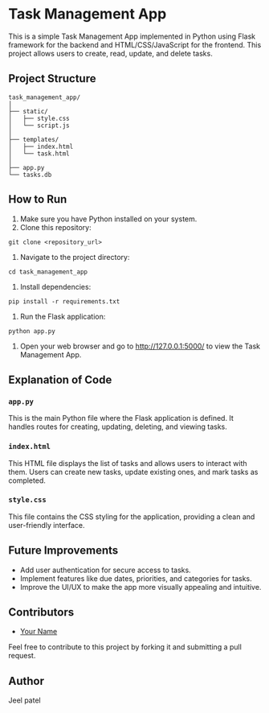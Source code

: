 # Task Management App

This is a simple Task Management App implemented in Python using Flask framework for the backend and HTML/CSS/JavaScript for the frontend. This project allows users to create, read, update, and delete tasks.

## Project Structure

```
task_management_app/
│
├── static/
│   ├── style.css
│   └── script.js
│
├── templates/
│   ├── index.html
│   └── task.html
│
├── app.py
└── tasks.db

```

## How to Run

1. Make sure you have Python installed on your system.
2. Clone this repository:

```
git clone <repository_url>

```

1. Navigate to the project directory:

```
cd task_management_app

```

1. Install dependencies:

```
pip install -r requirements.txt

```

1. Run the Flask application:

```
python app.py

```

1. Open your web browser and go to http://127.0.0.1:5000/ to view the Task Management App.

## Explanation of Code

### `app.py`

This is the main Python file where the Flask application is defined. It handles routes for creating, updating, deleting, and viewing tasks.

### `index.html`

This HTML file displays the list of tasks and allows users to interact with them. Users can create new tasks, update existing ones, and mark tasks as completed.

### `style.css`

This file contains the CSS styling for the application, providing a clean and user-friendly interface.

## Future Improvements

- Add user authentication for secure access to tasks.
- Implement features like due dates, priorities, and categories for tasks.
- Improve the UI/UX to make the app more visually appealing and intuitive.

## Contributors

- [Your Name](https://github.com/your_username)

Feel free to contribute to this project by forking it and submitting a pull request.

## Author

Jeel patel
